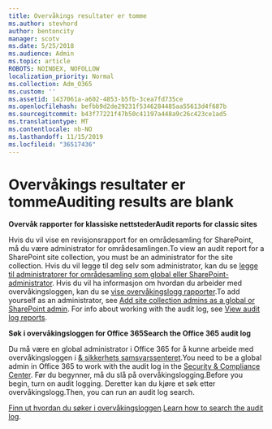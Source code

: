 ```yaml
---
title: Overvåkings resultater er tomme
ms.author: stevhord
author: bentoncity
manager: scotv
ms.date: 5/25/2018
ms.audience: Admin
ms.topic: article
ROBOTS: NOINDEX, NOFOLLOW
localization_priority: Normal
ms.collection: Adm_O365
ms.custom: ''
ms.assetid: 1437061a-a602-4853-b5fb-3cea7fd735ce
ms.openlocfilehash: befbb9d2de29231f5346284485aa55613d4f687b
ms.sourcegitcommit: b43f77221f47b50c41197a448a9c26c423ce1ad5
ms.translationtype: MT
ms.contentlocale: nb-NO
ms.lasthandoff: 11/15/2019
ms.locfileid: "36517436"
---
```

# <a name="auditing-results-are-blank"></a><span data-ttu-id="75c78-102">Overvåkings resultater er tomme</span><span class="sxs-lookup"><span data-stu-id="75c78-102">Auditing results are blank</span></span>

 <span data-ttu-id="75c78-103">**Overvåk rapporter for klassiske nettsteder**</span><span class="sxs-lookup"><span data-stu-id="75c78-103">**Audit reports for classic sites**</span></span>
  
<span data-ttu-id="75c78-104">Hvis du vil vise en revisjonsrapport for en områdesamling for SharePoint, må du være administrator for områdesamlingen.</span><span class="sxs-lookup"><span data-stu-id="75c78-104">To view an audit report for a SharePoint site collection, you must be an administrator for the site collection.</span></span> <span data-ttu-id="75c78-105">Hvis du vil legge til deg selv som administrator, kan du se [legge til administratorer for områdesamling som global eller SharePoint-administrator](https://go.microsoft.com/fwlink/?linkid=869390). Hvis du vil ha informasjon om hvordan du arbeider med overvåkingsloggen, kan du se [vise overvåkingslogg rapporter](https://go.microsoft.com/fwlink/?linkid=395237).</span><span class="sxs-lookup"><span data-stu-id="75c78-105">To add yourself as an administrator, see [Add site collection admins as a global or SharePoint admin](https://go.microsoft.com/fwlink/?linkid=869390). For info about working with the audit log, see [View audit log reports](https://go.microsoft.com/fwlink/?linkid=395237).</span></span> 
  
 <span data-ttu-id="75c78-106">**Søk i overvåkingsloggen for Office 365**</span><span class="sxs-lookup"><span data-stu-id="75c78-106">**Search the Office 365 audit log**</span></span>
  
<span data-ttu-id="75c78-107">Du må være en global administrator i Office 365 for å kunne arbeide med overvåkingsloggen i [ &amp; sikkerhets samsvarssenteret](https://protection.office.com).</span><span class="sxs-lookup"><span data-stu-id="75c78-107">You need to be a global admin in Office 365 to work with the audit log in the [Security &amp; Compliance Center](https://protection.office.com).</span></span> <span data-ttu-id="75c78-108">Før du begynner, må du slå på overvåkingslogging.</span><span class="sxs-lookup"><span data-stu-id="75c78-108">Before you begin, turn on audit logging.</span></span> <span data-ttu-id="75c78-109">Deretter kan du kjøre et søk etter overvåkingslogg.</span><span class="sxs-lookup"><span data-stu-id="75c78-109">Then, you can run an audit log search.</span></span> 
  
<span data-ttu-id="75c78-110">[Finn ut hvordan du søker i overvåkingsloggen](https://go.microsoft.com/fwlink/?linkid=708432).</span><span class="sxs-lookup"><span data-stu-id="75c78-110">[Learn how to search the audit log](https://go.microsoft.com/fwlink/?linkid=708432).</span></span>
  

